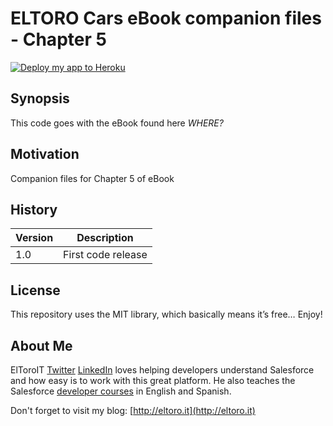 # ELTORO Cars eBook companion files - Chapter 5

[![Deploy my app to Heroku](https://www.herokucdn.com/deploy/button.png)](https://heroku.com/deploy?template=https://github.com/eltoroit/ELTOROCars-CH05)
  
## Synopsis

This code goes with the eBook found here *WHERE?*

## Motivation

Companion files for Chapter 5 of eBook

## History

| Version | Description |
| --- | --- |
| 1.0 | First code release |

## License

This repository uses the MIT library, which basically means it’s free… Enjoy!

## About Me

ElToroIT [Twitter](https://twitter.com/ElToroIT) [LinkedIn](https://www.linkedin.com/in/eltoroit) loves helping developers understand Salesforce and how easy is to work with this great platform. He also teaches the Salesforce [developer courses](http://www.salesforce.com/services-training/training_certification/training-by-role.jsp) in English and Spanish.


Don't forget to visit my blog: [http://eltoro.it](http://eltoro.it) 
